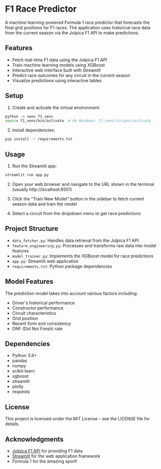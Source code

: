 # F1 Race Predictor

A machine learning-powered Formula 1 race predictor that forecasts the final grid positions for F1 races. The application uses historical race data from the current season via the Jolpica F1 API to make predictions.

## Features

- Fetch real-time F1 data using the Jolpica F1 API
- Train machine learning models using XGBoost
- Interactive web interface built with Streamlit
- Predict race outcomes for any circuit in the current season
- Visualize predictions using interactive tables

## Setup

1. Create and activate the virtual environment:
```bash
python -m venv f1_venv
source f1_venv/bin/activate  # On Windows: f1_venv\Scripts\activate
```

2. Install dependencies:
```bash
pip install -r requirements.txt
```

## Usage

1. Run the Streamlit app:
```bash
streamlit run app.py
```

2. Open your web browser and navigate to the URL shown in the terminal (usually http://localhost:8501)

3. Click the "Train New Model" button in the sidebar to fetch current season data and train the model

4. Select a circuit from the dropdown menu to get race predictions

## Project Structure

- `data_fetcher.py`: Handles data retrieval from the Jolpica F1 API
- `feature_engineering.py`: Processes and transforms raw data into model features
- `model_trainer.py`: Implements the XGBoost model for race predictions
- `app.py`: Streamlit web application
- `requirements.txt`: Python package dependencies

## Model Features

The prediction model takes into account various factors including:
- Driver's historical performance
- Constructor performance
- Circuit characteristics
- Grid position
- Recent form and consistency
- DNF (Did Not Finish) rate

## Dependencies

- Python 3.8+
- pandas
- numpy
- scikit-learn
- xgboost
- streamlit
- plotly
- requests

## License

This project is licensed under the MIT License - see the LICENSE file for details.

## Acknowledgments

- [Jolpica F1 API](https://github.com/jolpica/jolpica-f1) for providing F1 data
- [Streamlit](https://streamlit.io/) for the web application framework
- Formula 1 for the amazing sport! 